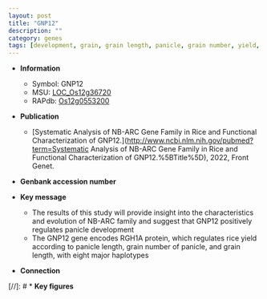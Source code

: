 ```yaml
---
layout: post
title: "GNP12"
description: ""
category: genes
tags: [development, grain, grain length, panicle, grain number, yield, panicle length, panicle development]
---
```


* **Information**  
    + Symbol: GNP12  
    + MSU: [LOC_Os12g36720](http://rice.uga.edu/cgi-bin/ORF_infopage.cgi?orf=LOC_Os12g36720)  
    + RAPdb: [Os12g0553200](http://rapdb.dna.affrc.go.jp/viewer/gbrowse_details/irgsp1?name=Os12g0553200)  

* **Publication**  
    + [Systematic Analysis of NB-ARC Gene Family in Rice and Functional Characterization of GNP12.](http://www.ncbi.nlm.nih.gov/pubmed?term=Systematic Analysis of NB-ARC Gene Family in Rice and Functional Characterization of GNP12.%5BTitle%5D), 2022, Front Genet.

* **Genbank accession number**  

* **Key message**  
    + The results of this study will provide insight into the characteristics and evolution of NB-ARC family and suggest that GNP12 positively regulates panicle development
    + The GNP12 gene encodes RGH1A protein, which regulates rice yield according to panicle length, grain number of panicle, and grain length, with eight major haplotypes

* **Connection**  

[//]: # * **Key figures**  


